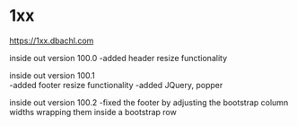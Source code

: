 # 1xx

https://1xx.dbachl.com

inside out version 100.0
  -added header resize functionality
  
inside out version 100.1  
  -added footer resize functionality
  -added JQuery, popper
  
inside out version 100.2
  -fixed the footer by adjusting the bootstrap column widths wrapping them inside a bootstrap row